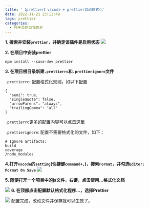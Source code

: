 ```yaml
---
title: '【prettier】vscode + prettier自动格式化'
date: 2022-11-21 23:11:49
tags: prettier 
categories:
  - 程序员的自我修养
---
```

  <meta name="referrer" content="no-referrer">

**1. 搜索并安装`prettier`，并确定该插件是启用状态**
![](https://upload-images.jianshu.io/upload_images/20892169-9b4bd29b1519333d.png?imageMogr2/auto-orient/strip%7CimageView2/2/w/1240)

**2. 在项目中安装prettier**

```
npm install --save-dev prettier
```

**3. 在项目根目录新建`.prettierrc`和`.prettierignore`文件**

`.prettierrc`: 配置格式化规则，如以下配置

```
{
  "semi": true,
  "singleQuote": false,
  "arrowParens": "always",
  "trailingComma": "all"
}
```

`.prettierrc`更多的配置内容可以[点击这里](https://prettier.io/docs/en/configuration.html)
<br>

`.prettierignore`: 配置不需要格式化的文件，如下：

```
# Ignore artifacts:
build
coverage
/node_modules
```

**4.打开`vscode`的`setting`(快捷键`command+,`)，搜索`Format`，并勾选`Editor: Format On Save`**
![](https://upload-images.jianshu.io/upload_images/20892169-020af7ba79614712.png?imageMogr2/auto-orient/strip%7CimageView2/2/w/1240)

**5. 随便打开一个项目中的js文件，右键，点击使用...格式化文档**

![](https://upload-images.jianshu.io/upload_images/20892169-89b40b6978d680e9.png?imageMogr2/auto-orient/strip%7CimageView2/2/w/1240)
**6. 在顶部点击配置默认格式化程序...，选择Prettier**

![](https://upload-images.jianshu.io/upload_images/20892169-90844185703105d0.png?imageMogr2/auto-orient/strip%7CimageView2/2/w/1240)
配置完成，改动文件并保存就可以生效了。